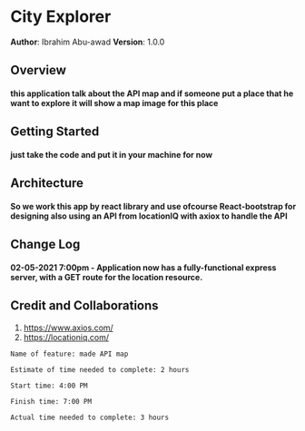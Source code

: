 # City Explorer

**Author**: Ibrahim Abu-awad
**Version**: 1.0.0 

## Overview

#### this application talk about the API map and if someone put a place that he want to explore it will show a map image for this place

## Getting Started

#### just take the code and put it in your machine for now

## Architecture

 #### So we work this app by react library and use ofcourse React-bootstrap for designing also using an API from locationIQ with axiox to handle the API

## Change Log

#### 02-05-2021 7:00pm - Application now has a fully-functional express server, with a GET route for the location resource. 

## Credit and Collaborations

1. https://www.axios.com/  
2. https://locationiq.com/


```
Name of feature: made API map

Estimate of time needed to complete: 2 hours

Start time: 4:00 PM

Finish time: 7:00 PM

Actual time needed to complete: 3 hours

```